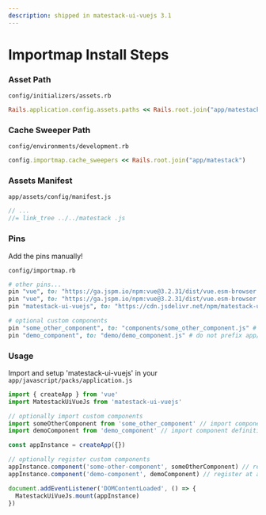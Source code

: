 ```yaml
---
description: shipped in matestack-ui-vuejs 3.1
---
```


# Importmap Install Steps

### Asset Path

`config/initializers/assets.rb`

```ruby
Rails.application.config.assets.paths << Rails.root.join("app/matestack")
```

### Cache Sweeper Path

`config/environments/development.rb`

```ruby
config.importmap.cache_sweepers << Rails.root.join("app/matestack")
```

### Assets Manifest

`app/assets/config/manifest.js`

```javascript
// ...
//= link_tree ../../matestack .js
```

### Pins

Add the pins manually!

`config/importmap.rb`

```ruby
# other pins...
pin "vue", to: "https://ga.jspm.io/npm:vue@3.2.31/dist/vue.esm-browser.js" if Rails.env.development?
pin "vue", to: "https://ga.jspm.io/npm:vue@3.2.31/dist/vue.esm-browser.prod.js" if Rails.env.production?
pin "matestack-ui-vuejs", to: "https://cdn.jsdelivr.net/npm/matestack-ui-vuejs@3.1.0/dist/matestack-ui-vuejs.esm.js" # jspm currently not working

# optional custom components
pin "some_other_component", to: "components/some_other_component.js" # do not prefix app/matestack!
pin "demo_component", to: "demo/demo_component.js" # do not prefix app/matestack!
```

### Usage

Import and setup 'matestack-ui-vuejs' in your `app/javascript/packs/application.js`

```javascript
import { createApp } from 'vue'
import MatestackUiVueJs from 'matestack-ui-vuejs'

// optionally import custom components
import someOtherComponent from 'some_other_component' // import component definition from source
import demoComponent from 'demo_component' // import component definition from source

const appInstance = createApp({})

// optionally register custom components
appInstance.component('some-other-component', someOtherComponent) // register at appInstance
appInstance.component('demo-component', demoComponent) // register at appInstance

document.addEventListener('DOMContentLoaded', () => {
  MatestackUiVueJs.mount(appInstance)
})
```
